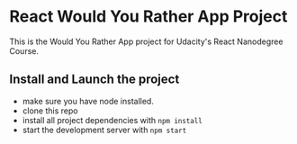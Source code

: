 # React Would You Rather App Project

This is the Would You Rather App project for Udacity's React Nanodegree Course.

## Install and Launch the project

- make sure you have node installed.
- clone this repo
- install all project dependencies with `npm install`
- start the development server with `npm start`
